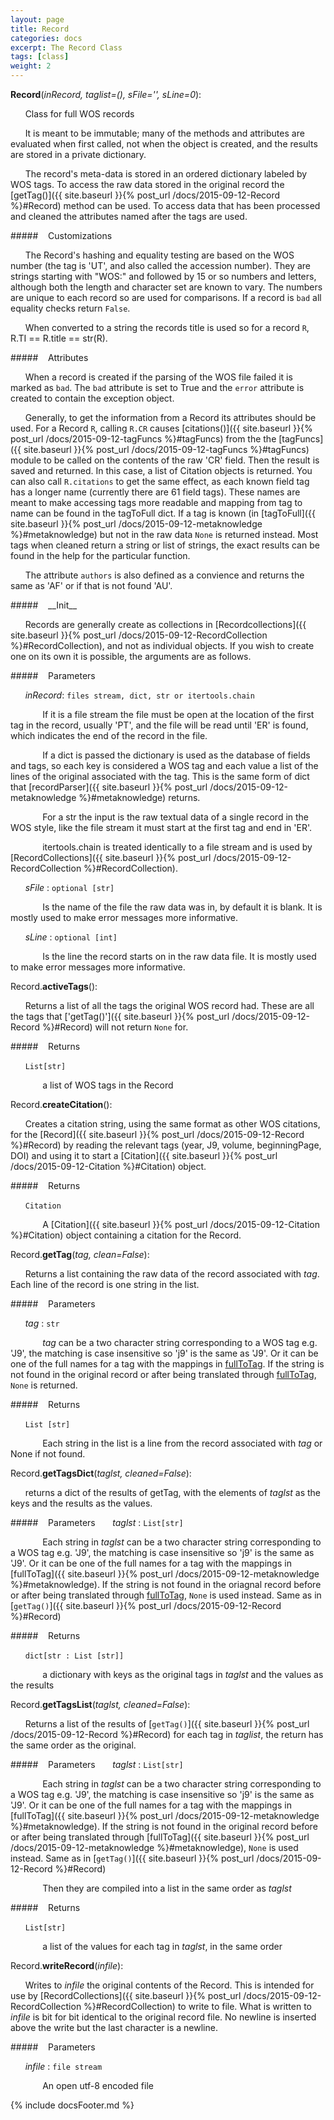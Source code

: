 ```yaml
---
layout: page
title: Record
categories: docs
excerpt: The Record Class
tags: [class]
weight: 2
---
```

<a name="Record"></a>
<a name="Record"></a>**Record**(_inRecord, taglist=(), sFile='', sLine=0_):

&nbsp;&nbsp;&nbsp;&nbsp;&nbsp;&nbsp;Class for full WOS records

&nbsp;&nbsp;&nbsp;&nbsp;&nbsp;&nbsp;It is meant to be immutable; many of the methods and attributes are evaluated when first called, not when the object is created, and the results are stored in a private dictionary.

&nbsp;&nbsp;&nbsp;&nbsp;&nbsp;&nbsp;The record's meta-data is stored in an ordered dictionary labeled by WOS tags. To access the raw data stored in the original record the [getTag()]({{ site.baseurl }}{% post_url /docs/2015-09-12-Record %}#Record) method can be used. To access data that has been processed and cleaned the attributes named after the tags are used.

#####&nbsp;&nbsp;&nbsp; Customizations

&nbsp;&nbsp;&nbsp;&nbsp;&nbsp;&nbsp;The Record's hashing and equality testing are based on the WOS number (the tag is 'UT', and also called the accession number). They are strings starting with "WOS:" and followed by 15 or so numbers and letters, although both the length and character set are known to vary. The numbers are unique to each record so are used for comparisons. If a record is `bad`  all equality checks return `False`.

&nbsp;&nbsp;&nbsp;&nbsp;&nbsp;&nbsp;When converted to a string the records title is used so for a record `R`, R.TI == R.title == str(R).

#####&nbsp;&nbsp;&nbsp; Attributes

&nbsp;&nbsp;&nbsp;&nbsp;&nbsp;&nbsp;When a record is created if the parsing of the WOS file failed it is marked as `bad`. The `bad` attribute is set to True and the `error` attribute is created to contain the exception object.

&nbsp;&nbsp;&nbsp;&nbsp;&nbsp;&nbsp;Generally, to get the information from a Record its attributes should be used. For a Record `R`, calling `R.CR` causes [citations()]({{ site.baseurl }}{% post_url /docs/2015-09-12-tagFuncs %}#tagFuncs) from the the [tagFuncs]({{ site.baseurl }}{% post_url /docs/2015-09-12-tagFuncs %}#tagFuncs) module to be called on the contents of the raw 'CR' field. Then the result is saved and returned. In this case, a list of Citation objects is returned. You can also call `R.citations` to get the same effect, as each known field tag has a longer name (currently there are 61 field tags). These names are meant to make accessing tags more readable and mapping from tag to name can be found in the tagToFull dict. If a tag is known (in [tagToFull]({{ site.baseurl }}{% post_url /docs/2015-09-12-metaknowledge %}#metaknowledge) but not in the raw data `None` is returned instead. Most tags when cleaned return a string or list of strings, the exact results can be found in the help for the particular function.

&nbsp;&nbsp;&nbsp;&nbsp;&nbsp;&nbsp;The attribute `authors` is also defined as a convience and returns the same as 'AF' or if that is not found 'AU'.

#####&nbsp;&nbsp;&nbsp; \_\_Init\_\_

&nbsp;&nbsp;&nbsp;&nbsp;&nbsp;&nbsp;Records are generally create as collections in  [Recordcollections]({{ site.baseurl }}{% post_url /docs/2015-09-12-RecordCollection %}#RecordCollection), and not as individual objects. If you wish to create one on its own it is possible, the arguments are as follows.

#####&nbsp;&nbsp;&nbsp; Parameters

&nbsp;&nbsp;&nbsp;&nbsp;&nbsp;&nbsp;_inRecord_: `files stream, dict, str or itertools.chain`

&nbsp;&nbsp;&nbsp;&nbsp;&nbsp;&nbsp;&nbsp;&nbsp;&nbsp;&nbsp;&nbsp;&nbsp; If it is a file stream the file must be open at the location of the first tag in the record, usually 'PT', and the file will be read until 'ER' is found, which indicates the end of the record in the file.

&nbsp;&nbsp;&nbsp;&nbsp;&nbsp;&nbsp;&nbsp;&nbsp;&nbsp;&nbsp;&nbsp;&nbsp; If a dict is passed the dictionary is used as the database of fields and tags, so each key is considered a WOS tag and each value a list of the lines of the original associated with the tag. This is the same form of dict that [recordParser]({{ site.baseurl }}{% post_url /docs/2015-09-12-metaknowledge %}#metaknowledge) returns.

&nbsp;&nbsp;&nbsp;&nbsp;&nbsp;&nbsp;&nbsp;&nbsp;&nbsp;&nbsp;&nbsp;&nbsp; For a str the input is the raw textual data of a single record in the WOS style, like the file stream it must start at the first tag and end in 'ER'.

&nbsp;&nbsp;&nbsp;&nbsp;&nbsp;&nbsp;&nbsp;&nbsp;&nbsp;&nbsp;&nbsp;&nbsp; itertools.chain is treated identically to a file stream and is used by [RecordCollections]({{ site.baseurl }}{% post_url /docs/2015-09-12-RecordCollection %}#RecordCollection).

&nbsp;&nbsp;&nbsp;&nbsp;&nbsp;&nbsp;_sFile_ : `optional [str]`

&nbsp;&nbsp;&nbsp;&nbsp;&nbsp;&nbsp;&nbsp;&nbsp;&nbsp;&nbsp;&nbsp;&nbsp; Is the name of the file the raw data was in, by default it is blank. It is mostly used to make error messages more informative.

&nbsp;&nbsp;&nbsp;&nbsp;&nbsp;&nbsp;_sLine_ : `optional [int]`

&nbsp;&nbsp;&nbsp;&nbsp;&nbsp;&nbsp;&nbsp;&nbsp;&nbsp;&nbsp;&nbsp;&nbsp; Is the line the record starts on in the raw data file. It is mostly used to make error messages more informative.


<a name="Record.activeTags"></a>Record.**activeTags**():

&nbsp;&nbsp;&nbsp;&nbsp;&nbsp;&nbsp;Returns a list of all the tags the original WOS record had. These are all the tags that ['getTag()']({{ site.baseurl }}{% post_url /docs/2015-09-12-Record %}#Record) will not return `None` for.

#####&nbsp;&nbsp;&nbsp; Returns

&nbsp;&nbsp;&nbsp;&nbsp;&nbsp;&nbsp;`List[str]`

&nbsp;&nbsp;&nbsp;&nbsp;&nbsp;&nbsp;&nbsp;&nbsp;&nbsp;&nbsp;&nbsp;&nbsp; a list of WOS tags in the Record


<a name="Record.createCitation"></a>Record.**createCitation**():

&nbsp;&nbsp;&nbsp;&nbsp;&nbsp;&nbsp;Creates a citation string, using the same format as other WOS citations, for the [Record]({{ site.baseurl }}{% post_url /docs/2015-09-12-Record %}#Record) by reading the relevant tags (year, J9, volume, beginningPage, DOI) and using it to start a [Citation]({{ site.baseurl }}{% post_url /docs/2015-09-12-Citation %}#Citation) object.

#####&nbsp;&nbsp;&nbsp; Returns

&nbsp;&nbsp;&nbsp;&nbsp;&nbsp;&nbsp;`Citation`

&nbsp;&nbsp;&nbsp;&nbsp;&nbsp;&nbsp;&nbsp;&nbsp;&nbsp;&nbsp;&nbsp;&nbsp; A [Citation]({{ site.baseurl }}{% post_url /docs/2015-09-12-Citation %}#Citation) object containing a citation for the Record.


<a name="Record.getTag"></a>Record.**getTag**(_tag, clean=False_):

&nbsp;&nbsp;&nbsp;&nbsp;&nbsp;&nbsp;Returns a list containing the raw data of the record associated with _tag_. Each line of the record is one string in the list.

#####&nbsp;&nbsp;&nbsp; Parameters

&nbsp;&nbsp;&nbsp;&nbsp;&nbsp;&nbsp;_tag_ : `str`

&nbsp;&nbsp;&nbsp;&nbsp;&nbsp;&nbsp;&nbsp;&nbsp;&nbsp;&nbsp;&nbsp;&nbsp; _tag_ can be a two character string corresponding to a WOS tag e.g. 'J9', the matching is case insensitive so 'j9' is the same as 'J9'. Or it can be one of the full names for a tag with the mappings in [fullToTag](#metaknowledge). If the string is not found in the original record or after being translated through [fullToTag](#metaknowledge), `None` is returned.

#####&nbsp;&nbsp;&nbsp; Returns

&nbsp;&nbsp;&nbsp;&nbsp;&nbsp;&nbsp;`List [str]`

&nbsp;&nbsp;&nbsp;&nbsp;&nbsp;&nbsp;&nbsp;&nbsp;&nbsp;&nbsp;&nbsp;&nbsp; Each string in the list is a line from the record associated with _tag_ or None if not found.


<a name="Record.getTagsDict"></a>Record.**getTagsDict**(_taglst, cleaned=False_):

&nbsp;&nbsp;&nbsp;&nbsp;&nbsp;&nbsp;returns a dict of the results of getTag, with the elements of _taglst_ as the keys and the results as the values.

#####&nbsp;&nbsp;&nbsp; Parameters
&nbsp;&nbsp;&nbsp;&nbsp;&nbsp;&nbsp;_taglst_ : `List[str]`

&nbsp;&nbsp;&nbsp;&nbsp;&nbsp;&nbsp;&nbsp;&nbsp;&nbsp;&nbsp;&nbsp;&nbsp; Each string in _taglst_ can be a two character string corresponding to a WOS tag e.g. 'J9', the matching is case insensitive so 'j9' is the same as 'J9'. Or it can be one of the full names for a tag with the mappings in [fullToTag]({{ site.baseurl }}{% post_url /docs/2015-09-12-metaknowledge %}#metaknowledge). If the string is not found in the oriagnal record before or after being translated through [fullToTag](#metaknowledge), `None` is used instead. Same as in [`getTag()`]({{ site.baseurl }}{% post_url /docs/2015-09-12-Record %}#Record)

#####&nbsp;&nbsp;&nbsp; Returns

&nbsp;&nbsp;&nbsp;&nbsp;&nbsp;&nbsp;`dict[str : List [str]]`

&nbsp;&nbsp;&nbsp;&nbsp;&nbsp;&nbsp;&nbsp;&nbsp;&nbsp;&nbsp;&nbsp;&nbsp; a dictionary with keys as the original tags in _taglst_ and the values as the results


<a name="Record.getTagsList"></a>Record.**getTagsList**(_taglst, cleaned=False_):

&nbsp;&nbsp;&nbsp;&nbsp;&nbsp;&nbsp;Returns a list of the results of [`getTag()`]({{ site.baseurl }}{% post_url /docs/2015-09-12-Record %}#Record) for each tag in _taglist_, the return has the same order as the original.

#####&nbsp;&nbsp;&nbsp; Parameters
&nbsp;&nbsp;&nbsp;&nbsp;&nbsp;&nbsp;_taglst_ : `List[str]`

&nbsp;&nbsp;&nbsp;&nbsp;&nbsp;&nbsp;&nbsp;&nbsp;&nbsp;&nbsp;&nbsp;&nbsp; Each string in _taglst_ can be a two character string corresponding to a WOS tag e.g. 'J9', the matching is case insensitive so 'j9' is the same as 'J9'. Or it can be one of the full names for a tag with the mappings in [fullToTag]({{ site.baseurl }}{% post_url /docs/2015-09-12-metaknowledge %}#metaknowledge). If the string is not found in the original record before or after being translated through [fullToTag]({{ site.baseurl }}{% post_url /docs/2015-09-12-metaknowledge %}#metaknowledge), `None` is used instead. Same as in [`getTag()`]({{ site.baseurl }}{% post_url /docs/2015-09-12-Record %}#Record)

&nbsp;&nbsp;&nbsp;&nbsp;&nbsp;&nbsp;&nbsp;&nbsp;&nbsp;&nbsp;&nbsp;&nbsp; Then they are compiled into a list in the same order as _taglst_

#####&nbsp;&nbsp;&nbsp; Returns

&nbsp;&nbsp;&nbsp;&nbsp;&nbsp;&nbsp;`List[str]`

&nbsp;&nbsp;&nbsp;&nbsp;&nbsp;&nbsp;&nbsp;&nbsp;&nbsp;&nbsp;&nbsp;&nbsp; a list of the values for each tag in _taglst_, in the same order


<a name="Record.writeRecord"></a>Record.**writeRecord**(_infile_):

&nbsp;&nbsp;&nbsp;&nbsp;&nbsp;&nbsp;Writes to _infile_ the original contents of the Record. This is intended for use by [RecordCollections]({{ site.baseurl }}{% post_url /docs/2015-09-12-RecordCollection %}#RecordCollection) to write to file. What is written to _infile_ is bit for bit identical to the original record file. No newline is inserted above the write but the last character is a newline.

#####&nbsp;&nbsp;&nbsp; Parameters

&nbsp;&nbsp;&nbsp;&nbsp;&nbsp;&nbsp;_infile_ : `file stream`

&nbsp;&nbsp;&nbsp;&nbsp;&nbsp;&nbsp;&nbsp;&nbsp;&nbsp;&nbsp;&nbsp;&nbsp; An open utf-8 encoded file




{% include docsFooter.md %}